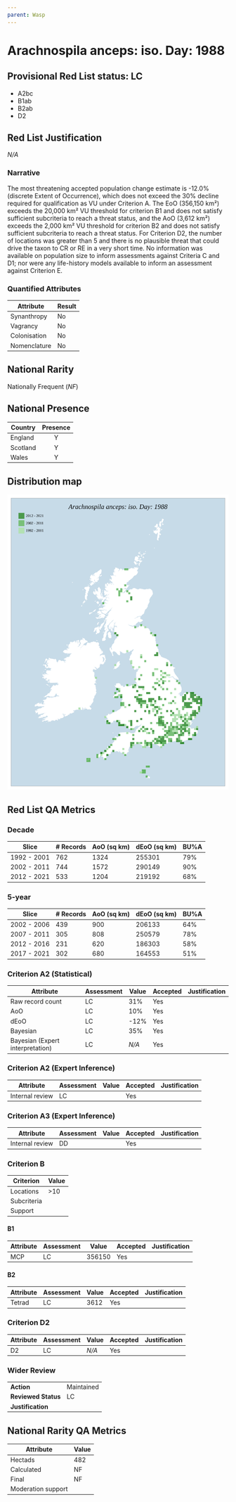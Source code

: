 ```yaml
---
parent: Wasp
---
```


# Arachnospila anceps: iso. Day: 1988

## Provisional Red List status: LC
- A2bc
- B1ab
- B2ab
- D2

## Red List Justification
*N/A*

### Narrative


The most threatening accepted population change estimate is -12.0% (discrete Extent of Occurrence), which does not exceed the 30% decline required for qualification as VU under Criterion A. The EoO (356,150 km²) exceeds the 20,000 km² VU threshold for criterion B1 and does not satisfy sufficient subcriteria to reach a threat status, and the AoO (3,612 km²) exceeds the 2,000 km² VU threshold for criterion B2 and does not satisfy sufficient subcriteria to reach a threat status. For Criterion D2, the number of locations was greater than 5 and there is no plausible threat that could drive the taxon to CR or RE in a very short time. No information was available on population size to inform assessments against Criteria C and D1; nor were any life-history models available to inform an assessment against Criterion E.

### Quantified Attributes
|Attribute|Result|
|---|---|
|Synanthropy|No|
|Vagrancy|No|
|Colonisation|No|
|Nomenclature|No|


## National Rarity
Nationally Frequent (*NF*)

## National Presence
|Country|Presence
|---|:-:|
|England|Y|
|Scotland|Y|
|Wales|Y|


## Distribution map
![](../map/672.svg)

## Red List QA Metrics
### Decade
| Slice | # Records | AoO (sq km) | dEoO (sq km) |BU%A |
|---|---|---|---|---|
|1992 - 2001|762|1324|255301|79%|
|2002 - 2011|744|1572|290149|90%|
|2012 - 2021|533|1204|219192|68%|

### 5-year
| Slice | # Records | AoO (sq km) | dEoO (sq km) |BU%A |
|---|---|---|---|---|
|2002 - 2006|439|900|206133|64%|
|2007 - 2011|305|808|250579|78%|
|2012 - 2016|231|620|186303|58%|
|2017 - 2021|302|680|164553|51%|

### Criterion A2 (Statistical)
|Attribute|Assessment|Value|Accepted|Justification
|---|---|---|---|---|
|Raw record count|LC|31%|Yes||
|AoO|LC|10%|Yes||
|dEoO|LC|-12%|Yes||
|Bayesian|LC|35%|Yes||
|Bayesian (Expert interpretation)|LC|*N/A*|Yes||

### Criterion A2 (Expert Inference)
|Attribute|Assessment|Value|Accepted|Justification
|---|---|---|---|---|
|Internal review|LC||Yes||

### Criterion A3 (Expert Inference)
|Attribute|Assessment|Value|Accepted|Justification
|---|---|---|---|---|
|Internal review|DD||Yes||

### Criterion B
|Criterion| Value|
|---|---|
|Locations|>10|
|Subcriteria||
|Support||

#### B1
|Attribute|Assessment|Value|Accepted|Justification
|---|---|---|---|---|
|MCP|LC|356150|Yes||

#### B2
|Attribute|Assessment|Value|Accepted|Justification
|---|---|---|---|---|
|Tetrad|LC|3612|Yes||

### Criterion D2
|Attribute|Assessment|Value|Accepted|Justification
|---|---|---|---|---|
|D2|LC|*N/A*|Yes||

### Wider Review
|  |  |
|---|---|
|**Action**|Maintained|
|**Reviewed Status**|LC|
|**Justification**||

## National Rarity QA Metrics
|Attribute|Value|
|---|---|
|Hectads|482|
|Calculated|NF|
|Final|NF|
|Moderation support||
